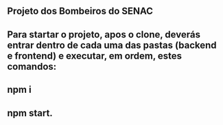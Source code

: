 ## Projeto dos Bombeiros do SENAC

## Para startar o projeto, apos o clone, deverás entrar dentro de cada uma das pastas (backend e frontend) e executar, em ordem, estes comandos:

## npm i 
## npm start.